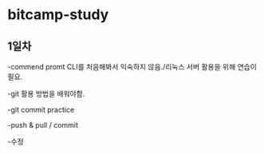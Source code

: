 # bitcamp-study

## 1일차
-commend promt CLI를 처음해봐서 익숙하지 않음./리눅스 서버 활용을 위해 연습이 필요.

-git 활용 방법을 배워야함.

-git commit practice

-push & pull / commit

-수정